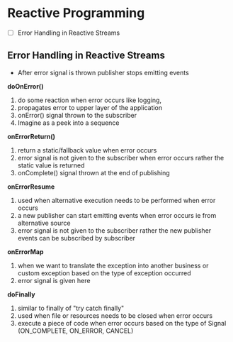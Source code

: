 # Reactive Programming

- [ ] Error Handling in Reactive Streams

## Error Handling in Reactive Streams

- After error signal is thrown publisher stops emitting events

**doOnError()**

1. do some reaction when error occurs like logging,
2. propagates error to upper layer of the application
3. onError() signal thrown to the subscriber
4. Imagine as a peek into a sequence 


**onErrorReturn()**

1.  return a static/fallback value when error occurs
2.  error signal is not given to the subscriber when error occurs rather the static value is returned
3.  onComplete() signal thrown at the end of publishing

**onErrorResume**

1. used when alternative execution needs to be performed when error occurs
2.  a new publisher can start emitting events when error occurs ie from alternative source
3.  error signal is not given to the subscriber rather the new publisher events can be subscribed by subscriber

**onErrorMap**

1. when we want to translate the exception into another business or custom exception  based on the type of exception occurred
2. error signal is given here

**doFinally**
1. similar to finally of "try catch finally"
2.  used when file or resources needs to be closed when error occurs
3.  execute a piece of code when error occurs based on the type of Signal (ON_COMPLETE, ON_ERROR, CANCEL)

 